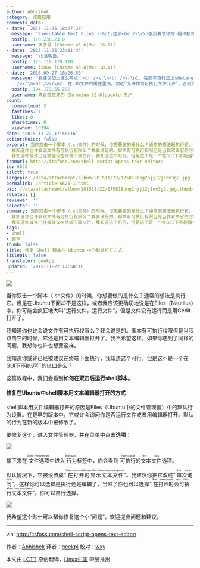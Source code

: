 ```yaml
---
author: Abhishek
category: 桌面应用
comments_data:
- date: '2015-11-25 18:27:28'
  message: "Executable Text Files --&gt;选项<br />\r\n强烈要求你的 翻译插件"
  postip: 116.230.23.0
  username: 多多号 [Chrome 46.0|Mac 10.11]
- date: '2015-11-25 23:11:44'
  message: "\b没明白。"
  postip: 123.118.178.118
  username: linux [Chrome 46.0|Mac 10.11]
- date: '2016-09-27 18:26:50'
  message: "我建议加上这么两点：<br />\r\n<br />\r\n1. 在脚本首行加上shebang：<br />\r\n<br />\r\n#!/bin/bash<br
    />\r\n<br />\r\n2. 在.sh文件的属性里面，勾选“允许作为可执行文件允许”，否则你的方法不会奏效。当然也等同于chmod加上x选项。"
  postip: 194.179.55.202
  username: 来自西班牙的 Chromium 52.0|Ubuntu 用户
count:
  commentnum: 3
  favtimes: 1
  likes: 0
  sharetimes: 0
  viewnum: 10394
date: '2015-11-22 17:58:16'
editorchoice: false
excerpt: 当你双击一个脚本（.sh文件）的时候，你想要做的是什么？通常的想法是执行它。但是在Ubuntu下面却不是这样，或者我应该更确切地说是在Files（Nautilus）中。你可能会疯狂地大叫运行文件，运行文件，但是文件没有运行而是用Gedit打开了。
  我知道你也许会说文件有可执行权限么？我会说是的。脚本有可执行权限但是当我双击它的时候，它还是用文本编辑器打开了。我不希望这样，如果你遇到了同样的问题，我想你也许也想要这样。
  我知道你或许已经被建议在终端下面执行，我知道这个可行，但是这不是一个在GUI下不能运行的借口是么？ 这篇教程中
fromurl: http://itsfoss.com/shell-script-opens-text-editor/
id: 6625
islctt: true
largepic: /data/attachment/album/201511/22/175818bng2njj12j1nm3g2.jpg
permalink: /article-6625-1.html
pic: /data/attachment/album/201511/22/175818bng2njj12j1nm3g2.jpg.thumb.jpg
related: []
reviewer: ''
selector: ''
summary: 当你双击一个脚本（.sh文件）的时候，你想要做的是什么？通常的想法是执行它。但是在Ubuntu下面却不是这样，或者我应该更确切地说是在Files（Nautilus）中。你可能会疯狂地大叫运行文件，运行文件，但是文件没有运行而是用Gedit打开了。
  我知道你也许会说文件有可执行权限么？我会说是的。脚本有可执行权限但是当我双击它的时候，它还是用文本编辑器打开了。我不希望这样，如果你遇到了同样的问题，我想你也许也想要这样。
  我知道你或许已经被建议在终端下面执行，我知道这个可行，但是这不是一个在GUI下不能运行的借口是么？ 这篇教程中
tags:
- shell
- 脚本
thumb: false
title: 修复 Shell 脚本在 Ubuntu 中的默认打开方式
titlepic: false
translator: geekpi
updated: '2015-11-22 17:58:16'
---
```


![](/data/attachment/album/201511/22/175818bng2njj12j1nm3g2.jpg)


当你双击一个脚本（.sh文件）的时候，你想要做的是什么？通常的想法是执行它。但是在Ubuntu下面却不是这样，或者我应该更确切地说是在Files（Nautilus）中。你可能会疯狂地大叫“运行文件，运行文件”，但是文件没有运行而是用Gedit打开了。


我知道你也许会说文件有可执行权限么？我会说是的。脚本有可执行权限但是当我双击它的时候，它还是用文本编辑器打开了。我不希望这样，如果你遇到了同样的问题，我想你也许也想要这样。


我知道你或许已经被建议在终端下面执行，我知道这个可行，但是这不是一个在GUI下不能运行的借口是么？


这篇教程中，我们会看到**如何在双击后运行shell脚本。**


#### 修复在Ubuntu中shell脚本用文本编辑器打开的方式


shell脚本用文件编辑器打开的原因是Files（Ubuntu中的文件管理器）中的默认行为设置。在更早的版本中，它或许会询问你是否运行文件或者用编辑器打开。默认的行为在新的版本中被修改了。


要修复这个，进入文件管理器，并在菜单中点击**选项**：


![](/data/attachment/album/201511/22/175819v5mj0tk4mmebwnuk.png)


接下来在<ruby> 文件选项 <rp>  （ </rp> <rt>  Files Preferences </rt> <rp>  ） </rp></ruby>中进入<ruby> 行为 <rp>  （ </rp> <rt>  Behavior </rt> <rp>  ） </rp></ruby>标签中，你会看到<ruby> 可执行的文本文件 <rp>  （ </rp> <rt>  Executable Text Files </rt> <rp>  ） </rp></ruby>选项。


默认情况下，它被设置成“<ruby> 在打开时显示文本文件 <rp>  （ </rp> <rt>  View executable text files when they are opend </rt> <rp>  ） </rp></ruby>”。我建议你把它改成“<ruby> 每次询问 <rp>  （ </rp> <rt>  Ask each time </rt> <rp>  ） </rp></ruby>”，这样你可以选择是执行还是编辑了，当然了你也可以选择“<ruby> 在打开时云可执行文本文件 <rp>  （ </rp> <rt>  Run executable text files when they are opend </rt> <rp>  ） </rp></ruby>”。你可以自行选择。


![](/data/attachment/album/201511/22/175819y0egonhccdg34bpn.png)


我希望这个贴士可以帮你修复这个小“问题”。欢迎提出问题和建议。




---


via: <http://itsfoss.com/shell-script-opens-text-editor/>


作者：[Abhishek](http://itsfoss.com/author/abhishek/) 译者：[geekpi](https://github.com/geekpi) 校对：[wxy](https://github.com/wxy)


本文由 [LCTT](https://github.com/LCTT/TranslateProject) 原创翻译，[Linux中国](http://linux.cn/) 荣誉推出